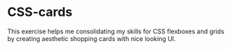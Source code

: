 # CSS-cards
This exercise helps me consolidating my skills for CSS flexboxes and grids by creating aesthetic shopping cards with nice looking UI.
